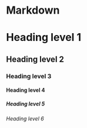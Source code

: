 # Markdown

# Heading level 1

## Heading level 2

### Heading level 3

#### Heading level 4

##### Heading level 5

###### Heading level 6

